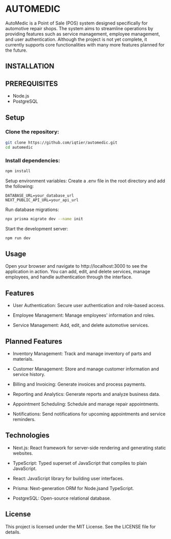 # AUTOMEDIC
AutoMedic is a Point of Sale (POS) system designed specifically for automotive repair shops. The system aims to streamline operations by providing features such as service management, employee management, and user authentication. Although the project is not yet complete, it currently supports core functionalities with many more features planned for the future.

## INSTALLATION
## PREREQUISITES
- Node.js
- PostgreSQL

## Setup
### Clone the repository:

```sh
git clone https://github.com/iqtier/automedic.git
cd automedic
```

### Install dependencies:

```sh
npm install
```
Setup environment variables: Create a .env file in the root directory and add the following:

```env
DATABASE_URL=your_database_url
NEXT_PUBLIC_API_URL=your_api_url
```
Run database migrations:

```sh
npx prisma migrate dev --name init
```
Start the development server:

```sh
npm run dev
```

## Usage
Open your browser and navigate to http://localhost:3000 to see the application in action. You can add, edit, and delete services, manage employees, and handle authentication through the interface.

## Features
- User Authentication: Secure user authentication and role-based access.

- Employee Management: Manage employees' information and roles.

- Service Management: Add, edit, and delete automotive services.

## Planned Features
- Inventory Management: Track and manage inventory of parts and materials.

- Customer Management: Store and manage customer information and service history.

- Billing and Invoicing: Generate invoices and process payments.

- Reporting and Analytics: Generate reports and analyze business data.

- Appointment Scheduling: Schedule and manage repair appointments.

- Notifications: Send notifications for upcoming appointments and service reminders.

## Technologies
- Next.js: React framework for server-side rendering and generating static websites.

- TypeScript: Typed superset of JavaScript that compiles to plain JavaScript.

- React: JavaScript library for building user interfaces.

- Prisma: Next-generation ORM for Node.jsand TypeScript.

- PostgreSQL: Open-source relational database.

## License
This project is licensed under the MIT License. See the LICENSE file for details.
